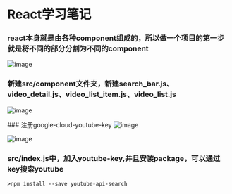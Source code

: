<!-- # ReduxSimpleStarter

Interested in learning [Redux](https://www.udemy.com/react-redux/)?

### Getting Started

There are two methods for getting started with this repo.

#### Familiar with Git?
Checkout this repo, install dependencies, then start the gulp process with the following:

```
> git clone https://github.com/StephenGrider/ReduxSimpleStarter.git
> cd ReduxSimpleStarter
> npm install
> npm start
```

#### Not Familiar with Git?
Click [here](https://github.com/StephenGrider/ReactStarter/releases) then download the .zip file.  Extract the contents of the zip file, then open your terminal, change to the project directory, and:

```
> npm install
> npm start
``` -->

# React学习笔记

<!--
```
> git clone https://github.com/dreamerjackson/ReduxSimpleStarter
> cd ReduxSimpleStarter
> npm install
> npm start
```

删除src文件，新建一个src文件，新建index.js

//const 和var相同，声明一个变量，但是不能更改，例如，不能够再写上App = 5；
```
const App = function(){
  return <div>Hi!</div>;
}
```
上面的jsx语法实际上是简化代码的书写，webpack+babel将jsx代码转换为浏览器能够识别的普通js代码。
本质上通过[babel](https://babeljs.io/repl)可以看到jsx代码转换后的js代码 -->

### react本身就是由各种component组成的，所以做一个项目的第一步就是将不同的部分分割为不同的component
![image](https://github.com/dreamerjackson/ReduxSimpleStarter/blob/part2-react-component/image/component.png)

### 新建src/component文件夹，新建search_bar.js、video_detail.js、video_list_item.js、video_list.js
![image](https://github.com/dreamerjackson/ReduxSimpleStarter/blob/part2-react-component/image/component-structure.png)

### 注册google-cloud-youtube-key
![image](https://github.com/dreamerjackson/ReduxSimpleStarter/blob/part2-react-component/image/google-cloud.png)

![image](https://github.com/dreamerjackson/ReduxSimpleStarter/blob/part2-react-component/image/youtube-key.png)

### src/index.js中，加入youtube-key,并且安装package，可以通过key搜索youtube
```
>npm install --save youtube-api-search
```
